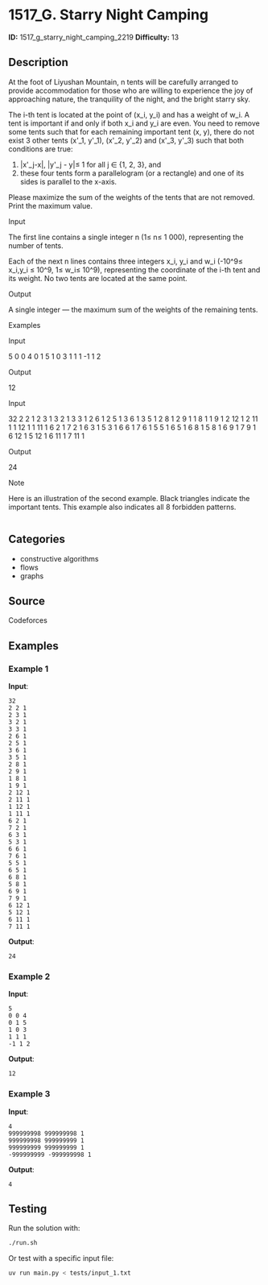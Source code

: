 # 1517_G. Starry Night Camping

**ID:** 1517_g_starry_night_camping_2219
**Difficulty:** 13

## Description

At the foot of Liyushan Mountain, n tents will be carefully arranged to provide accommodation for those who are willing to experience the joy of approaching nature, the tranquility of the night, and the bright starry sky.

The i-th tent is located at the point of (x_i, y_i) and has a weight of w_i. A tent is important if and only if both x_i and y_i are even. You need to remove some tents such that for each remaining important tent (x, y), there do not exist 3 other tents (x'_1, y'_1), (x'_2, y'_2) and (x'_3, y'_3) such that both conditions are true:

  1. |x'_j-x|, |y'_j - y|≤ 1 for all j ∈ \{1, 2, 3\}, and
  2. these four tents form a parallelogram (or a rectangle) and one of its sides is parallel to the x-axis.



Please maximize the sum of the weights of the tents that are not removed. Print the maximum value.

Input

The first line contains a single integer n (1≤ n≤ 1 000), representing the number of tents.

Each of the next n lines contains three integers x_i, y_i and w_i (-10^9≤ x_i,y_i ≤ 10^9, 1≤ w_i≤ 10^9), representing the coordinate of the i-th tent and its weight. No two tents are located at the same point.

Output

A single integer — the maximum sum of the weights of the remaining tents.

Examples

Input


5
0 0 4
0 1 5
1 0 3
1 1 1
-1 1 2


Output


12


Input


32
2 2 1
2 3 1
3 2 1
3 3 1
2 6 1
2 5 1
3 6 1
3 5 1
2 8 1
2 9 1
1 8 1
1 9 1
2 12 1
2 11 1
1 12 1
1 11 1
6 2 1
7 2 1
6 3 1
5 3 1
6 6 1
7 6 1
5 5 1
6 5 1
6 8 1
5 8 1
6 9 1
7 9 1
6 12 1
5 12 1
6 11 1
7 11 1


Output


24

Note

Here is an illustration of the second example. Black triangles indicate the important tents. This example also indicates all 8 forbidden patterns.

<image>

## Categories

- constructive algorithms
- flows
- graphs

## Source

Codeforces

## Examples

### Example 1

**Input**:
```
32
2 2 1
2 3 1
3 2 1
3 3 1
2 6 1
2 5 1
3 6 1
3 5 1
2 8 1
2 9 1
1 8 1
1 9 1
2 12 1
2 11 1
1 12 1
1 11 1
6 2 1
7 2 1
6 3 1
5 3 1
6 6 1
7 6 1
5 5 1
6 5 1
6 8 1
5 8 1
6 9 1
7 9 1
6 12 1
5 12 1
6 11 1
7 11 1
```

**Output**:
```
24
```

### Example 2

**Input**:
```
5
0 0 4
0 1 5
1 0 3
1 1 1
-1 1 2
```

**Output**:
```
12
```

### Example 3

**Input**:
```
4
999999998 999999998 1
999999998 999999999 1
999999999 999999999 1
-999999999 -999999998 1
```

**Output**:
```
4
```


## Testing

Run the solution with:

```bash
./run.sh
```

Or test with a specific input file:

```bash
uv run main.py < tests/input_1.txt
```
